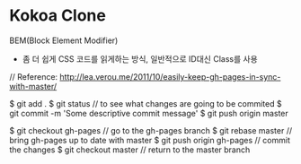 # Kokoa Clone

BEM(Block Element Modifier)

- 좀 더 쉽게 CSS 코드를 읽게하는 방식, 일반적으로 ID대신 Class를 사용

// Reference: http://lea.verou.me/2011/10/easily-keep-gh-pages-in-sync-with-master/

$ git add .
$ git status // to see what changes are going to be commited
$ git commit -m 'Some descriptive commit message'
$ git push origin master

$ git checkout gh-pages // go to the gh-pages branch
$ git rebase master // bring gh-pages up to date with master
$ git push origin gh-pages // commit the changes
$ git checkout master // return to the master branch

